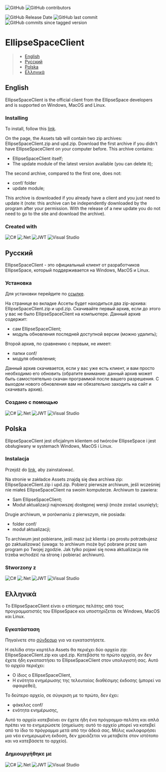 ![GitHub](https://img.shields.io/github/license/ellipsespace/ellipsespace-client?style=for-the-badge)
![GitHub contributors](https://img.shields.io/github/contributors/ellipsespace/ellipsespace-client?style=for-the-badge)

![GitHub Release Date](https://img.shields.io/github/release-date/ellipsespace/ellipsespace-client)
![GitHub last commit](https://img.shields.io/github/last-commit/ellipsespace/ellipsespace-client)
![GitHub commits since tagged version](https://img.shields.io/github/commits-since/ellipsespace/ellipsespace-client/latest)

# EllipseSpaceClient

> - [English](#English)
> - [Русский](#Русский)
> - [Polska](#Polska)
> - [Ελληνικά](#Ελληνικά)
## English
EllipseSpaceClient is the official client from the EllipseSpace developers and is supported on Windows, MacOS and Linux.

### Installing

To install, follow this [link](https://github.com/ellipsespace/ellipsespace-client/releases/latest).

On the page, the Assets tab will contain two zip archives: EllipseSpaceClient.zip and upd.zip. Download the first archive if you didn't have EllipseSpaceClient on your computer before. This archive contains:
- EllipseSpaceClient itself;
- The update module of the latest version available (you can delete it);

The second archive, compared to the first one, does not:
- conf/ folder
- update module;

This archive is downloaded if you already have a client and you just need to update it (note: this archive can be independently downloaded by the program after your permission. With the release of a new update you do not need to go to the site and download the archive).

### Created with

![C#](https://img.shields.io/badge/c%23-%23239120.svg?style=for-the-badge&logo=c-sharp&logoColor=white)
![.Net](https://img.shields.io/badge/.NET-5C2D91?style=for-the-badge&logo=.net&logoColor=white)
![JWT](https://img.shields.io/badge/JWT-black?style=for-the-badge&logo=JSON%20web%20tokens)
![Visual Studio](https://img.shields.io/badge/Visual%20Studio-5C2D91.svg?style=for-the-badge&logo=visual-studio&logoColor=white)

## Русский
EllipseSpaceClient - это официальный клиент от разработчиков EllipseSpace, который поддерживается на Windows, MacOS и Linux.

### Установка

Для установки перейдите по [ссылке](https://github.com/ellipsespace/ellipsespace-client/releases/latest).

На странице во вкладке Ассеты будет находиться два zip-архива: EllipseSpaceClient.zip и upd.zip. Скачивайте первый архив, если до этого у вас не было EllipseSpaceClient на компьютере. Данный архив содержит:
- сам EllipseSpaceClient;
- модуль обновления последней доступной версии (можно удалить);

Второй архив, по сравнению с первым, не имеет:
- папки conf/
- модуля обновления;

Данный архив скачивается, если у вас уже есть клиент, и вам просто необходимо его обновить (обратите внимание: данный архив может быть самостоятельно скачан программой после вашего разрешения. С выходом нового обновления вам не обязательно заходить на сайт и скачивать архив).

### Создано с помощью

![C#](https://img.shields.io/badge/c%23-%23239120.svg?style=for-the-badge&logo=c-sharp&logoColor=white)
![.Net](https://img.shields.io/badge/.NET-5C2D91?style=for-the-badge&logo=.net&logoColor=white)
![JWT](https://img.shields.io/badge/JWT-black?style=for-the-badge&logo=JSON%20web%20tokens)
![Visual Studio](https://img.shields.io/badge/Visual%20Studio-5C2D91.svg?style=for-the-badge&logo=visual-studio&logoColor=white)

## Polska
EllipseSpaceClient jest oficjalnym klientem od twórców EllipseSpace i jest obsługiwany w systemach Windows, MacOS i Linux.

### Instalacja

Przejdź do [link](https://github.com/ellipsespace/ellipsespace-client/releases/latest), aby zainstalować.

Na stronie w zakładce Assets znajdą się dwa archiwa zip: EllipseSpaceClient.zip i upd.zip. Pobierz pierwsze archiwum, jeśli wcześniej nie miałeś EllipseSpaceClient na swoim komputerze. Archiwum to zawiera:
- Sam EllipseSpaceClient;
- Moduł aktualizacji najnowszej dostępnej wersji (może zostać usunięty);

Drugie archiwum, w porównaniu z pierwszym, nie posiada:
- folder conf/
- moduł aktualizacji;

To archiwum jest pobierane, jeśli masz już klienta i po prostu potrzebujesz go zaktualizować (uwaga: to archiwum może być pobrane przez sam program po Twojej zgodzie. Jak tylko pojawi się nowa aktualizacja nie trzeba wchodzić na stronę i pobierać archiwum).

### Stworzony z

![C#](https://img.shields.io/badge/c%23-%23239120.svg?style=for-the-badge&logo=c-sharp&logoColor=white)
![.Net](https://img.shields.io/badge/.NET-5C2D91?style=for-the-badge&logo=.net&logoColor=white)
![JWT](https://img.shields.io/badge/JWT-black?style=for-the-badge&logo=JSON%20web%20tokens)
![Visual Studio](https://img.shields.io/badge/Visual%20Studio-5C2D91.svg?style=for-the-badge&logo=visual-studio&logoColor=white)
## Ελληνικά
Το EllipseSpaceClient είναι ο επίσημος πελάτης από τους προγραμματιστές του EllipseSpace και υποστηρίζεται σε Windows, MacOS και Linux.

### Εγκατάσταση

Πηγαίνετε στο [σύνδεσμο](https://github.com/ellipsespace/ellipsespace-client/releases/latest) για να εγκαταστήσετε.

Η σελίδα στην καρτέλα Assets θα περιέχει δύο αρχεία zip: EllipseSpaceClient.zip και upd.zip. Κατεβάστε το πρώτο αρχείο, αν δεν έχετε ήδη εγκαταστήσει το EllipseSpaceClient στον υπολογιστή σας. Αυτό το αρχείο περιέχει:
- Ο ίδιος ο EllipseSpaceClient,
- Η ενότητα ενημέρωσης της τελευταίας διαθέσιμης έκδοσης (μπορεί να αφαιρεθεί),

Το δεύτερο αρχείο, σε σύγκριση με το πρώτο, δεν έχει:
- φάκελος conf/
- ενότητα ενημέρωσης,

Αυτό το αρχείο κατεβαίνει αν έχετε ήδη ένα πρόγραμμα-πελάτη και απλά πρέπει να το ενημερώσετε (σημείωση: αυτό το αρχείο μπορεί να κατεβεί από το ίδιο το πρόγραμμα μετά από την άδειά σας. Μόλις κυκλοφορήσει μια νέα ενημερωμένη έκδοση, δεν χρειάζεται να μεταβείτε στον ιστότοπο και να κατεβάσετε το αρχείο).

### Δημιουργήθηκε με

![C#](https://img.shields.io/badge/c%23-%23239120.svg?style=for-the-badge&logo=c-sharp&logoColor=white)
![.Net](https://img.shields.io/badge/.NET-5C2D91?style=for-the-badge&logo=.net&logoColor=white)
![JWT](https://img.shields.io/badge/JWT-black?style=for-the-badge&logo=JSON%20web%20tokens)
![Visual Studio](https://img.shields.io/badge/Visual%20Studio-5C2D91.svg?style=for-the-badge&logo=visual-studio&logoColor=white)
